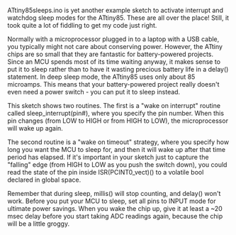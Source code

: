ATtiny85sleeps.ino is yet another example sketch to activate interrupt and watchdog sleep modes for the ATtiny85. These are all over the place! Still, it took quite a lot of fiddling to get my code just right.

Normally with a microprocessor plugged in to a laptop with a USB cable, you typically might not care about conserving power. However, the ATtiny chips are so small that they are fantastic for battery-powered projects. Since an MCU spends most of its time waiting anyway, it makes sense to put it to sleep rather than to have it wasting precious battery life in a delay() statement. In deep sleep mode, the ATtiny85 uses only about 85 microamps. This means that your battery-powered project really doesn't even need a power switch - you can put it to sleep instead.

This sketch shows two routines. The first is a "wake on interrupt" routine called sleep_interrupt(pin#), where you specify the pin number. When this pin changes (from LOW to HIGH or from HIGH to LOW), the microprocessor will wake up again.

The second routine is a "wake on timeout" strategy, where you specify how long you want the MCU to sleep for, and then it will wake up after that time period has elapsed. If it's important in your sketch just to capture the "falling" edge (from HIGH to LOW as you push the switch down), you could read the state of the pin inside ISR(PCINT0_vect)() to a volatile bool declared in global space. 

Remember that during sleep, millis() will stop counting, and delay() won't work. Before you put your MCU to sleep, set all pins to INPUT mode for ultimate power savings. When you wake the chip up, give it at least a ~20 msec delay before you start taking ADC readings again, because the chip will be a little groggy.
